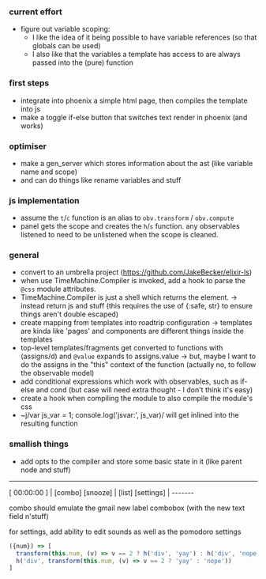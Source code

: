 
### current effort
- figure out variable scoping:
  - I like the idea of it being possible to have variable references (so that globals can be used)
  - I also like that the variables a template has access to are always passed into the (pure) function


### first steps

- integrate into phoenix a simple html page, then compiles the template into js
- make a toggle if-else button that switches text render in phoenix (and works)

### optimiser
- make a gen_server which stores information about the ast (like variable name and scope)
- and can do things like rename variables and stuff

### js implementation

- assume the `t`/`c` function is an alias to `obv.transform` / `obv.compute`
- panel gets the scope and creates the `h`/`s` function. any observables listened to need to be unlistened when the scope is cleaned.

### general

- convert to an umbrella project (https://github.com/JakeBecker/elixir-ls)
- when use TimeMachine.Compiler is invoked, add a hook to parse the `@css` module attributes.
- TimeMachine.Compiler is just a shell which returns the element.
  -> instead return js and stuff (this requires the use of {:safe, str} to ensure things aren't double escaped)
- create mapping from templates into roadtrip configuration
  -> templates are kinda like 'pages' and components are different things inside the templates
- top-level templates/fragments get converted to functions with (assigns/d) and `@value` expands to assigns.value
  -> but, maybe I want to do the assigns in the "this" context of the function (actually no, to follow the observable model)
- add conditional expressions which work with observables, such as if-else and cond (but case will need extra thought - I don't think it's easy)
- create a hook when compiling the module to also compile the module's css
- ~j/var js_var = 1; console.log('jsvar:', js_var)/ will get inlined into the resulting function

### smallish things

- add opts to the compiler and store some basic state in it (like parent node and stuff)

------------------------

[ 00:00:00 ] | [combo]
  [snooze]   | [list]
 [settings]  | -------

combo should emulate the gmail new label combobox (with the new text field n'stuff)

for settings, add ability to edit sounds as well as the pomodoro settings

```js
({num}) => [
  transform(this.num, (v) => v == 2 ? h('div', 'yay') : h('div', 'nope')),
  h('div', transform(this.num, (v) => v == 2 ? 'yay' : 'nope'))
]
```
